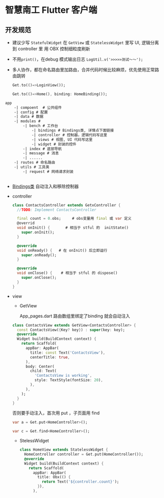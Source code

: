 # 智慧南工 Flutter 客户端

## 开发规范
- 建议少写 `StatefulWidget`
  在 `GetView` 或 `StatelessWidget` 里写 UI, 逻辑分离到 controller 里
  用 OBX 控制细粒度刷新

- 不用`print()`，在debug 模式输出日志 `LogUtil.v('>>>>>测试～～'); `

- 多人协作，都在命名路由里加路由，合并代码时候比较麻烦，优先使用正常路由跳转

  ```dart
  Get.to(()=>LoginView());
  
  Get.to(()=>Home(), binding: HomeBinding());
  
  ```

  



```tex
app
	-| compoent  # 公共组件
	-| config # 配置
	-| data # 数据
    -| modules # 
    	-| bench # 工作台
    		-| bindings # Bindings类, 详情点下面链接
    		-| controller # 控制器，逻辑代码写这里
    		-| views # 视图, UI 代码写这里
    		-| widget # 封装的控件
    	-| index # 底部导航
    	-| message # 消息
    	-| ......
    -| routes # 命名路由
    -| utils # 工具类
    	-| request # 网络请求封装
    
```

- [Bindings类](https://github.com/jonataslaw/getx/blob/master/documentation/zh_CN/dependency_management.md#bindings) 自动注入和移除控制器

- controller

  ```dart
  class ContactsController extends GetxController {
    //TODO: Implement ContactsController
  
    final count = 0.obs;     # obs变量用 final 或 var 定义
    @overrid
    void onInit() {       # 相当于 stful 的  initState()
      super.onInit();
    }
  
    @override
    void onReady() {   # 在 onInit() 后立即运行
      super.onReady();
    }
  
    @override     
    void onClose() {    # 相当于 stful 的 dispose()
      super.onClose();
    }
  }
  ```

- view

  - GetView<Controller>

     App_pages.dart 路由数组里绑定了binding 就会自动注入

    

  ```dart
  class ContactsView extends GetView<ContactsController> {
    const ContactsView({Key? key}) : super(key: key);
    @override
    Widget build(BuildContext context) {
      return Scaffold(
        appBar: AppBar(
          title: const Text('ContactsView'),
          centerTitle: true,
        ),
        body: Center(
          child: Text(
            'ContactsView is working',
            style: TextStyle(fontSize: 20),
          ),
        ),
      );
    }
  }
  ```

  否则要手动注入，首次用 put ，子页面用 find

  ```dart
  var a = Get.put<HomeController>();
  
  var c = Get.find<HomeController>();
  ```

  - StelessWidget

    ```dart
    class HomeView extends StatelessWidget {
      HomeController controller = Get.put(HomeController());
      @override
      Widget build(BuildContext context) {
        return Scaffold(
          appBar: AppBar(
            title: Obx(() {
              return Text('${controller.count}');
            }),
          ),
    ```

    

